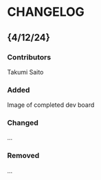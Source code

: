 # CHANGELOG

## {4/12/24}
### Contributors
Takumi Saito

### Added
Image of completed dev board 

### Changed
...

### Removed
...
